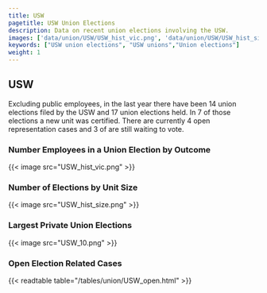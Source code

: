 ```yaml
---
title: USW
pagetitle: USW Union Elections
description: Data on recent union elections involving the USW.
images: ['data/union/USW/USW_hist_vic.png', 'data/union/USW/USW_hist_size.png', 'data/union/USW/USW_10.png']
keywords: ["USW union elections", "USW unions","Union elections"]
weight: 1
---
```

##  USW

Excluding public employees, in the last year there have been 14 union elections filed by the USW and 17 union elections held. In 7 of those elections a new unit was certified. There are currently 4 open representation cases and 3 of are still waiting to vote.

### Number Employees in a Union Election by Outcome
{{< image src="USW_hist_vic.png" >}}

### Number of Elections by Unit Size
{{< image src="USW_hist_size.png" >}}

### Largest Private Union Elections
{{< image src="USW_10.png" >}}

### Open Election Related Cases
{{< readtable table="/tables/union/USW_open.html" >}}

